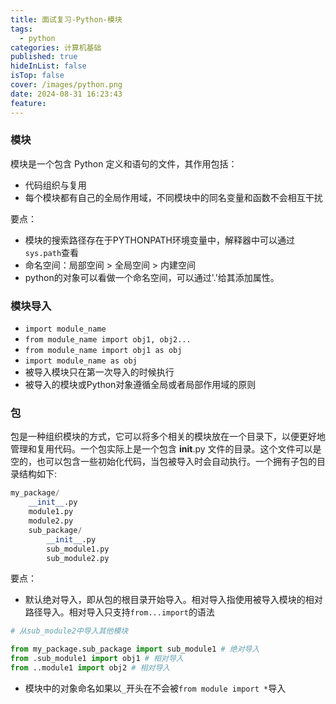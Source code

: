 ```yaml
---
title: 面试复习-Python-模块
tags:
  - python
categories: 计算机基础
published: true
hideInList: false
isTop: false
cover: /images/python.png
date: 2024-08-31 16:23:43
feature:
---
```


### 模块

模块是一个包含 Python 定义和语句的文件，其作用包括：

* 代码组织与复用
* 每个模块都有自己的全局作用域，不同模块中的同名变量和函数不会相互干扰

要点：

* 模块的搜索路径存在于PYTHONPATH环境变量中，解释器中可以通过`sys.path`查看
* 命名空间：局部空间 > 全局空间 > 内建空间
* python的对象可以看做一个命名空间，可以通过'.'给其添加属性。


### 模块导入

- `import module_name`
- `from module_name import obj1, obj2...`
- `from module_name import obj1 as obj`
- `import module_name as obj`
- 被导入模块只在第一次导入的时候执行
- 被导入的模块或Python对象遵循全局或者局部作用域的原则

### 包

包是一种组织模块的方式，它可以将多个相关的模块放在一个目录下，以便更好地管理和复用代码。一个包实际上是一个包含 __init__.py 文件的目录。这个文件可以是空的，也可以包含一些初始化代码，当包被导入时会自动执行。一个拥有子包的目录结构如下:
```python
my_package/
    __init__.py
    module1.py
    module2.py
    sub_package/
        __init__.py
        sub_module1.py
        sub_module2.py
```

要点：
- 默认绝对导入，即从包的根目录开始导入。相对导入指使用被导入模块的相对路径导入。相对导入只支持`from...import`的语法
``` python
# 从sub_module2中导入其他模块

from my_package.sub_package import sub_module1 # 绝对导入
from .sub_module1 import obj1 # 相对导入
from ..module1 import obj2 # 相对导入
```
- 模块中的对象命名如果以`_`开头在不会被`from module import *`导入

